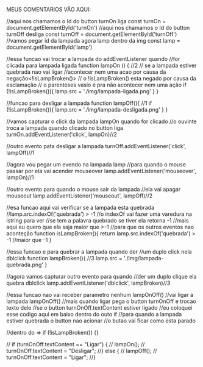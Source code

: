 MEUS COMENTARIOS VÃO AQUI:


//aqui nos chamamos o Id do button turnOn liga
const turnOn = document.getElementById('turnOn')
//aqui nos chamamos o Id do button turnOff desliga
const turnOff = document.getElementById('turnOff')
//vamos pegar id da lampada agora lamp dentro da img
const lamp = document.getElementById('lamp')

//essa funcao vai trocar a lampada do addEventListener quando 
//for clicada para lampada ligada
function lampOn () {  //2
// se a lampada estiver quebrada nao vai ligar 
//acontecer nem uma acao por causa da negação<!isLampBroken()>
// o !isLampBroken() esta negado por causa da esclamação
// o parenteses vasio é pra não acontecer nem uma ação
    if (!isLampBroken()){
        lamp.src = './img/lampada-ligada.png'
    }
}

//funcao para desligar a lampada
function lampOff(){    //1
    if (!isLampBroken()){
        lamp.src = './img/lampada-desligada.png'
    }
}

//vamos capturar o click da lampada lampOn quando for clicado
//o ouvinte troca a lampada quando clicado no button liga
turnOn.addEventListener('click', lampOn)//2

//outro evento pata desligar a lampada
turnOff.addEventListener('click', lampOff)//1

//agora vou pegar um evendo na lampada lamp
//para quando o mouse passar por ela vai acender mouseover
lamp.addEventListener('mouseover', lampOn)//1

//outro evento para quando o mouse sair da lampada 
//ela vai apagar mouseout
lamp.addEventListener('mouseout', lampOff)//2

//esa funcao aqui vai verificar se a lampada esta quebrada
//lamp.src.indexOf('quebrada') > -1
//o indexOf vai fazer uma varedura na istring para ver 
//se tem a palavra quebrado se tiver ela retorna -1
//mais aqui eu quero que ela saja maior que >-1 
//para que os outros eventos nao aconteção
function isLampBroken(){
    return lamp.src.indexOf('quebrada') > -1  //maior que -1
}

//essa funcao e para quebrar a lampada quando der 
//um duplo click nela dblclick
function lampBroken(){     //3
    lamp.src = './img/lampada-quebrada.png'
}

//agora vamos capturar outro evento para quando 
//der um duplo clique ela quebra dblclick
lamp.addEventListener('dblclick', lampBroken)//3


//essa funcao nao vai receber parametro nenhum lampOnOff()
//vai ligar a lampada  lampOnOff()
//mais quando ligar pega o button turnOnOff e trocao texto dele
//se o button turnOnOff.textContent estiver ligado
//eu coloquei esse codigo aqui em baixo dentro do outo if
//para quando a lampada estiver quebrada o button nao acionar
//o butao vai ficar como esta parado

//dentro do => if (!isLampBroken()) {}

// if (turnOnOff.textContent == "Ligar") {
     // lampOn();
     // turnOnOff.textContent = "Desligar";
    //} else {
    //  lampOff();
   //   turnOnOff.textContent = "Ligar";
    //}